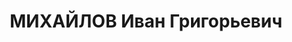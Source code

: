---
title: МИХАЙЛОВ Иван Григорьевич
description: 'Род. в 1896, Псковская обл., Порховский р-н, дер. Гусли, русский. Начальник
  медицинской службы 50-й стрелковой дивизии

  Арестован 25.08.1937. Обв. по ст. 58-8-9-11 УК РСФСР. Приговор: ВК ВС СССР, 22.11.1937
  – ВМН.

  Реабилитирован 02.12.1992'
---